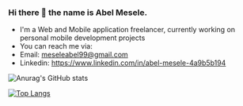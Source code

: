 ### Hi there 👋 the name is Abel Mesele. 
- I'm a Web and Mobile application freelancer, currently working on personal mobile development projects
- You can reach me via:
- Email: meseleabel99@gmail.com  
- Linkedin: https://www.linkedin.com/in/abel-mesele-4a9b5b194

![Anurag's GitHub stats](https://github-readme-stats.vercel.app/api?username=AtoBrightSide&show_icons=true&theme=gruvbox)

[![Top Langs](https://github-readme-stats.vercel.app/api/top-langs/?username=AtoBrightSide)](https://github.com/anuraghazra/github-readme-stats)
